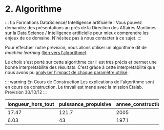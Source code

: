 
# 2. Algorithme

::: tip Formations DataScience/ Intelligence artificielle !
Vous pouvez demandez des présentations au près de la Direction des Affaires Maritimes sur la Data Science / Intelligence artificielle pour mieux comprendre les enjeux de ce domaine. N'hésitez pas à nous contacter à ce sujet.
:::


Pour effectuer notre prévision, nous allons utiliser un algorithme dit de *machine learning* ([lien vers l'algorithme](https://github.com/Microsoft/interpret)).

Le choix s'est porté sur cette algorithme car il est très précis et permet une bonne interprétabilité des résultats. C'est grâce à cette interprétabilité que nous avons pu [analyser l'impact de chaque paramètre utilisé](./analyse_securite.md#).


::: warning En Cours de Construction
Les explications de l'algorithme sont en cours de construction. Le travail est mené avec la mission Etalab. Prévision 30/10/12
:::


| longueur_hors_tout| puissance_propulsive | annee_construction | nombre_prescription_controle_majeurs|| **note_risque** |
| --- | --- | --- | --- | --- | --- |
| 17.47 | 121.7 | 2005 | 0 | - | **0**
| 6.03 | 43 | 1971 | 2 | - | **1**

